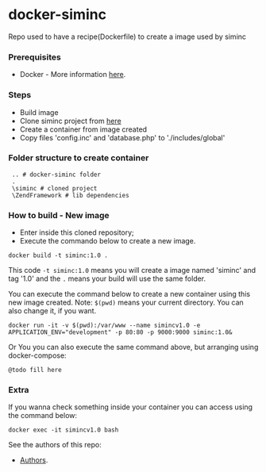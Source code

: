 # docker-siminc

Repo used to have a recipe(Dockerfile) to create a image used by siminc

### Prerequisites
* Docker - More information [here](http://pt.slideshare.net/vinnyfs89/docker-essa-baleia-vai-te-conquistar?qid=aed7b752-f313-4515-badd-f3bf811c8a35&v=&b=&from_search=1).

### Steps
* Build image
* Clone siminc project from [here](http://git.cultura.gov.br/sistemas/siminc)
* Create a container from image created
* Copy files 'config.inc' and 'database.php' to './includes/global'

### Folder structure to create container
```
 .. # docker-siminc folder
 .
 \siminc # cloned project
 \ZendFramework # lib dependencies
```

### How to build - New image
* Enter inside this cloned repository;
* Execute the commando below to create a new image.
```
docker build -t siminc:1.0 .
```

This code `-t siminc:1.0` means you will create a image named 'siminc' and tag '1.0' and the `.` means your build will use the same folder.

You can execute the command below to create a new container using this new image created. Note: `$(pwd)` means your current directory. You can also change it, if you want.
```
docker run -it -v $(pwd):/var/www --name simincv1.0 -e APPLICATION_ENV="development" -p 80:80 -p 9000:9000 siminc:1.0&
```

Or You you can also execute the same command above, but arranging using docker-compose:
```
@todo fill here
```

### Extra

If you wanna check something inside your container you can access using the command below:
```
docker exec -it simincv1.0 bash
```

See the authors of this repo:
* [Authors](./Authors.md).
